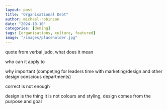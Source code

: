 ```yaml
---
layout: post
title: "Organisational Debt"
author: michael-robinson
date: "2024-10-10"
categories: [deming]
tags: [organisations, culture, featured]
image: "/images/placeholder.jpg"
---
```


quote from verbal judo, what does it mean

who can it apply to

why important (competjng for leaders time with marketing/design and other design conscious departments)

correct is not enough

design is the thing it is not colours and styling, design comes from the purpose and goal
